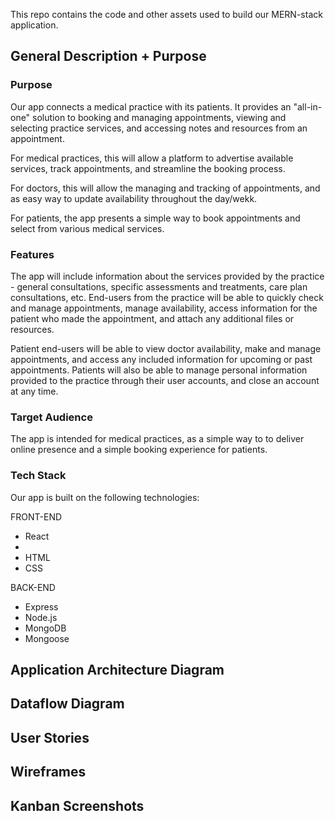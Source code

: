 
This repo contains the code and other assets used to build our MERN-stack application.

## General Description + Purpose

### Purpose
Our app connects a medical practice with its patients. It provides an "all-in-one" solution to booking and managing appointments, viewing and selecting practice services, and accessing notes and resources from an appointment.

For medical practices, this will allow a platform to advertise available services, track appointments, and streamline the booking process.

For doctors, this will allow the managing and tracking of appointments, and as easy way to update availability throughout the day/wekk.

For patients, the app presents a simple way to book appointments and select from various medical services.

### Features
The app will include information about the services provided by the practice - general consultations, specific assessments and treatments, care plan consultations, etc. End-users from the practice will be able to quickly check and manage appointments, manage availability, access information for the patient who made the appointment, and attach any additional files or resources.

Patient end-users will be able to view doctor availability, make and manage appointments, and access any included information for upcoming or past appointments. Patients will also be able to manage personal information provided to the practice through their user accounts, and close an account at any time.

### Target Audience

The app is intended for medical practices, as a simple way to to deliver online presence and a simple booking experience for patients.

### Tech Stack

Our app is built on the following technologies:

FRONT-END
- React
- <INSERT CSS FRAMEWORK HERE>
- HTML
- CSS

BACK-END
- Express
- Node.js
- MongoDB
- Mongoose

## Application Architecture Diagram

## Dataflow Diagram 

## User Stories
  
## Wireframes

## Kanban Screenshots
